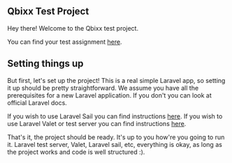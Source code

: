 ## Qbixx Test Project

Hey there! Welcome to the Qbixx test project.

You can find your test assignment [here](docs/TestAssigment.md).

## Setting things up

But first, let's set up the project! This is a real simple Laravel app, so setting it up should be pretty straightforward.  We assume you have all the prerequisites for a new Laravel application. If you don't you can look at official Laravel docs.

If you wish to use Laravel Sail you can find instructions [here](docs/setting-up-sail.md).
If you wish to use Laravel Valet or test server you can find instructions [here](docs/setting-up-valet.md).

That's it, the project should be ready. It's up to you how're you going to run it. Laravel test server, Valet, Laravel sail, etc, everything is okay, as long as the project works and code is well structured :).
